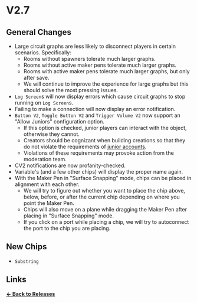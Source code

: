 # V2.7

## General Changes

* Large circuit graphs are less likely to disconnect players in certain scenarios. Specifically:
    * Rooms without spawners tolerate much larger graphs.
    * Rooms without active maker pens tolerate much larger graphs.
    * Rooms with active maker pens tolerate much larger graphs, but only after save.
    * We will continue to improve the experience for large graphs but this should solve the most pressing issues.
* `Log Screen`s will now display errors which cause circuit graphs to stop running on `Log Screen`s.
* Failing to make a connection will now display an error notification.
* `Button V2`, `Toggle Button V2` and `Trigger Volume V2` now support an "Allow Juniors" configuration option.
    * If this option is checked, junior players can interact with the object, otherwise they cannot.
    * Creators should be cognizant when building creations so that they do not violate the requirements of [junior accounts](https://recroom.happyfox.com/kb/article/19-junior-accounts/).
    * Violations of these requirements may provoke action from the moderation team.
* CV2 notifications are now profanity-checked.
* Variable's (and a few other chips) will display the proper name again.
* With the Maker Pen in "Surface Snapping" mode, chips can be placed in alignment with each other.
    * We will try to figure out whether you want to place the chip above, below, before, or after the current chip depending on where you point the Maker Pen.
    * Chips will also move on a plane while dragging the Maker Pen after placing in "Surface Snapping" mode.
    * If you click on a port while placing a chip, we will try to autoconnect the port to the chip you are placing.

## New Chips

* `Substring`

## Links

**[<- Back to Releases](https://tyleo-rec.github.io/CircuitsV2Resources/releases/)**
